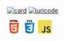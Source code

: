 [![card](https://github-readme-stats.vercel.app/api?username=lodesousa&theme=default)](https://github.com/lodesousa/)
[![iuricode](https://github-readme-stats.vercel.app/api/top-langs/?username=lodesousa&hide=html&layout=compact=true&theme=default)](https://github.com/lodesousa/)


<code><img height="32" src="https://raw.githubusercontent.com/github/explore/80688e429a7d4ef2fca1e82350fe8e3517d3494d/topics/html/html.png" alt="HTML5"/></code>
<code><img height="32" src="https://raw.githubusercontent.com/github/explore/80688e429a7d4ef2fca1e82350fe8e3517d3494d/topics/css/css.png" alt="CSS"/></code>
<code><img height="32" src="https://raw.githubusercontent.com/github/explore/80688e429a7d4ef2fca1e82350fe8e3517d3494d/topics/javascript/javascript.png" alt="Javascript"/></code>



